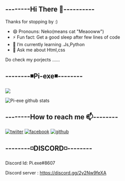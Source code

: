 ## --------Hi There 👋----------

Thanks for stopping by :)
- 😄 Pronouns: Neko(means cat "Meaooww") 
- ⚡ Fun fact: Get a good sleep after few lines of code
- 🌱 I’m currently learning .Js,Python
- 💬 Ask me about Html,css

Do check my porjects ......






## --------◾Pi-exe◾--------
![](https://api.ghprofile.me/view?username=Er-nerko&color=red)

![Pi-exe github stats](https://github-readme-stats.vercel.app/api?username=Er-neko&count_private=false&show_icons=true&theme=dark)


## --------How to reach me 📫--------



[![twiiter][1.1]][1]
[![facebook][2.1]][2]
[![github][6.1]][6]

[1.1]: http://i.imgur.com/tXSoThF.png
[2.1]: http://i.imgur.com/P3YfQoD.png 
[6.1]: http://i.imgur.com/0o48UoR.png

[1]: http://www.twitter.com/
[2]: http://www.facebook.com/
[6]: http://www.github.com/

## --------◽DISCORD◽--------
Discord Id: Pi.exe#8607

Discord server : https://discord.gg/2y2Nw9feXA

<!--
**Er-neko/Er-neko** is a ✨ _special_ ✨ repository because its `README.md` (this file) appears on your GitHub profile.

Here are some ideas to get you started:



- 👯 I’m looking to collaborate on ...
- 🤔 I’m looking for help with ...
- 🔭 I’m currently working on Python
- 
 ...

-->
